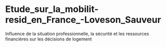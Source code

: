 # Etude_sur_la_mobilit-resid_en_France_-Loveson_Sauveur
Influence de la situation professionnelle, la sécurité et les ressources financières sur les décisions de logement
